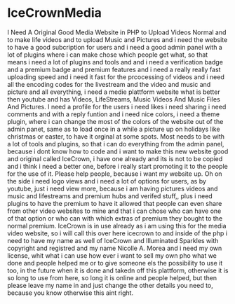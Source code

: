 # IceCrownMedia
I Need A Original Good Media Website in PHP to Upload Videos Normal and to make life videos and to upload Music and Pictures and i need the website to have a good subcription for users and i need a good admin panel with a lot of plugins where i can make chose which people get what, so that means i need a lot of plugins and tools and and i need a verification badge and a premium badge and premium features and i need a really really fast uploading speed and i need it fast for the prcocessing of videos and i need all the encoding codes for the livestream and the video and music and picture and all everything, i need a medie plattform website what is better then youtube and has Videos, LifeStreams, Music Videos And Music Files And Pictures. I need a profile for the users i need likes i need sharing i need comments and with a reply funtion and i need nice colors, i need a theme plugin, where i can change the most of the colors of the website out of the admin panet, same as to load once in a while a picture up on holidays like christmas or easter, to have it orginal at some spots. Most needs to be with a lot of tools and plugins, so that i can do everything from the admin panel, because i dont know how to code and i want to make this new website good and original called IceCrown, i have one already and its is not to be copied and i think i need a better one, before i really start promoting it to the people for the use of it. Please help people, because i want my website up. Oh on the side i need logo views and i need a lot of options for users, as by youtube, just i need view more, because i am having pictures videos and music and lifestreams and premium hubs and verifed stuff,, plus i need plugins to have the premium to have it allowed that people can even share from other video websites to mine and that i can chose who can have one of that option or who can with which extras of premium they bought to the normal premium. IceCrown is in use already as i am using this for the media video website, so i will call this over here icecrown to and inside of the php i need to have my name as well of IceCrown and Illuminated Sparkles with copyright and registred and my name Nicolle A. Morea and i need my own license, whit what i can use how ever i want to sell my own pho what we done and people helped me or to give someone els the possibility to use it too, in the future when it is done and takedn off this plattform, otherwise it is so long to use from here, so long it is online and people helped, but then please leave my name in and just change the other details you need to, because you know otherwise this aint right.
